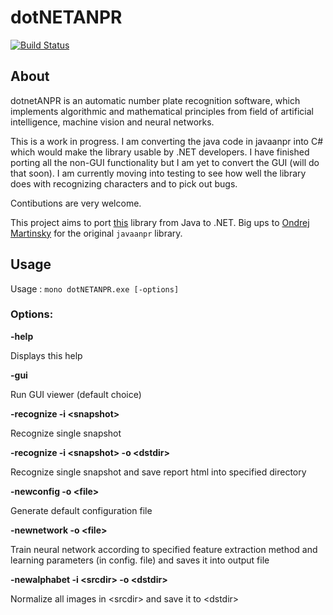 # dotNETANPR

[![Build Status](https://travis-ci.org/bolorundurowb/dotnetANPR.svg?branch=develop)](https://travis-ci.org/bolorundurowb/dotnetANPR)


## About
dotnetANPR is an automatic number plate recognition software, which implements algorithmic and mathematical principles from field of artificial intelligence, machine vision and neural networks.

This is a work in progress. I am converting the java code in javaanpr into C# which would make the library usable by .NET developers. I have finished porting all the non-GUI functionality but I am yet to convert the GUI (will do that soon). I am currently moving into testing to see how well the library does with recognizing characters and to pick out bugs.

Contibutions are very welcome.

This project aims to port [this](https://github.com/oskopek/javaanpr) library from Java to .NET. Big ups to [Ondrej Martinsky](https://sourceforge.net/u/martinsky/profile/) for the original `javaanpr` library.

## Usage
Usage : `mono dotNETANPR.exe [-options]`

### Options:

**-help**

Displays this help

**-gui**

Run GUI viewer (default choice)

**-recognize -i &lt;snapshot&gt;**

Recognize single snapshot

**-recognize -i &lt;snapshot&gt; -o &lt;dstdir&gt;**

Recognize single snapshot and save report html into specified directory

**-newconfig -o &lt;file&gt;**

Generate default configuration file

**-newnetwork -o &lt;file&gt;**

Train neural network according to specified feature extraction method and learning parameters (in config. file) and saves it into output file

**-newalphabet -i &lt;srcdir&gt; -o &lt;dstdir&gt;**

Normalize all images in &lt;srcdir&gt; and save it to &lt;dstdir&gt;
